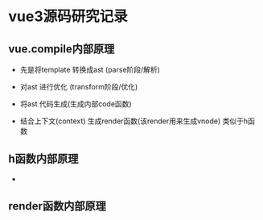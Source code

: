 # vue3源码研究记录

## vue.compile内部原理

- 先是将template 转换成ast (parse阶段/解析)

- 对ast 进行优化 (transform阶段/优化)

- 将ast 代码生成(生成内部code函数)

- 结合上下文(context) 生成render函数(该render用来生成vnode) 类似于h函数

## h函数内部原理

- 

## render函数内部原理

